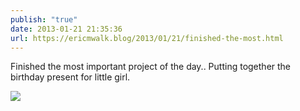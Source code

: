 ```yaml
---
publish: "true"
date: 2013-01-21 21:35:36
url: https://ericmwalk.blog/2013/01/21/finished-the-most.html
---
```


Finished the most important project of the day.. Putting together the birthday present for little girl.

![](https://ericmwalk.blog/uploads/2022/233852a3b6.jpg)